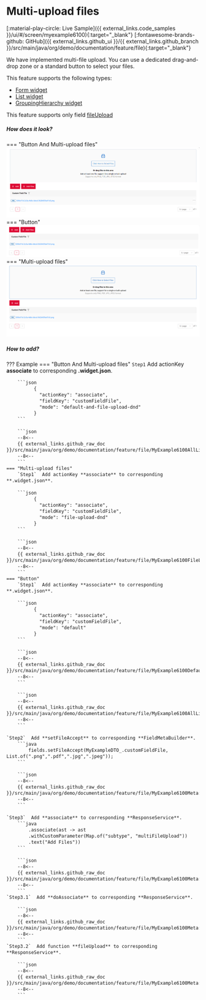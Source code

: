 # Multi-upload files

[:material-play-circle: Live Sample]({{ external_links.code_samples }}/ui/#/screen/myexample6100){:target="_blank"}
[:fontawesome-brands-github: GitHub]({{ external_links.github_ui }}/{{ external_links.github_branch }}/src/main/java/org/demo/documentation/feature/file){:target="_blank"}

We have implemented multi-file upload. You can use a dedicated drag-and-drop zone or a standard button to select your files.

This feature supports the following types:

* [Form widget](/widget/type/form/form)  
* [List widget](/widget/type/list/list)
* [GroupingHierarchy widget](/widget/type/groupinghierarchy/groupinghierarchy)   


This feature supports only field [fileUpload](/widget/fields/field/fileUpload/fileUpload)

##### How does it look?
=== "Button And Multi-upload files"
    ![default-and-file-upload-dnd.png](default-and-file-upload-dnd.png)
=== "Button"
    ![default-mode.png](default-mode.png)
=== "Multi-upload files"
    ![file-upload-dnd.png](file-upload-dnd.png)


##### How to add?

??? Example
    === "Button And Multi-upload files"
        `Step1`  Add actionKey **associate** to corresponding **.widget.json**.
    
        ```json
              {
                "actionKey": "associate",
                "fieldKey": "customFieldFile",
                "mode": "default-and-file-upload-dnd"
              }
        ```
        
        ```json
        --8<--
        {{ external_links.github_raw_doc }}/src/main/java/org/demo/documentation/feature/file/MyExample6100AllList.widget.json
        --8<--
        ``` 
    === "Multi-upload files"
        `Step1`  Add actionKey **associate** to corresponding **.widget.json**.
    
        ```json
              {
                "actionKey": "associate",
                "fieldKey": "customFieldFile",
                "mode": "file-upload-dnd"
              }
        ```
        
        ```json
        --8<--
        {{ external_links.github_raw_doc }}/src/main/java/org/demo/documentation/feature/file/MyExample6100FileList.widget.json
        --8<--
        ``` 
    === "Button"
        `Step1`  Add actionKey **associate** to corresponding **.widget.json**.
    
        ```json
              {
                "actionKey": "associate",
                "fieldKey": "customFieldFile",
                "mode": "default"
              }
        ```
        
        ```json
        --8<--
        {{ external_links.github_raw_doc }}/src/main/java/org/demo/documentation/feature/file/MyExample6100DefaultList.widget.json
        --8<--
        ``` 
    
        ```json
        --8<--
        {{ external_links.github_raw_doc }}/src/main/java/org/demo/documentation/feature/file/MyExample6100AllList.widget.json
        --8<--
        ```

    `Step2`  Add **setFileAccept** to corresponding **FieldMetaBuilder**.
        ```java
            fields.setFileAccept(MyExampleDTO_.customFieldFile, List.of(".png",".pdf",".jpg",".jpeg"));
        ```
    
        ```json
        --8<--
        {{ external_links.github_raw_doc }}/src/main/java/org/demo/documentation/feature/file/MyExample6100Meta:buildIndependentMeta
        --8<--
        ```

    `Step3`  Add **associate** to corresponding **ResponseService**.
        ```java
            .associate(ast -> ast
            .withCustomParameter(Map.of("subtype", "multiFileUpload"))
            .text("Add Files"))
        ```
    
        ```json
        --8<--
        {{ external_links.github_raw_doc }}/src/main/java/org/demo/documentation/feature/file/MyExample6100Meta:getActions
        --8<--
        ```
    `Step3.1`  Add **doAssociate** to corresponding **ResponseService**.
    
        ```json
        --8<--
        {{ external_links.github_raw_doc }}/src/main/java/org/demo/documentation/feature/file/MyExample6100Meta:doAssociate
        --8<--
        ```
    `Step3.2`  Add function **fileUpload** to corresponding **ResponseService**.
    
        ```json
        --8<--
        {{ external_links.github_raw_doc }}/src/main/java/org/demo/documentation/feature/file/MyExample6100Meta:fileUpload
        --8<--
        ```